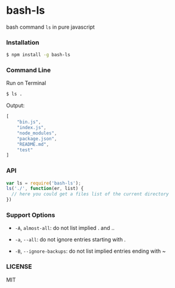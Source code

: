 # bash-ls

bash command `ls` in pure javascript

### Installation

```bash
$ npm install -g bash-ls
```

### Command Line

Run on Terminal

```bash
$ ls .
```

Output:

```js
[
    "bin.js",
    "index.js",
    "node_modules",
    "package.json",
    "README.md",
    "test"
]
```

### API

```js
var ls = require('bash-ls');
ls('./', function(er, list) {
  // here you could get a files list of the current directory
})
```

### Support Options

* `-A`, `almost-all`: do not list implied . and ..

* `-a`, `--all`: do not ignore entries starting with .

* `-B`, `--ignore-backups`: do not list implied entries ending with ~

### LICENSE

MIT
